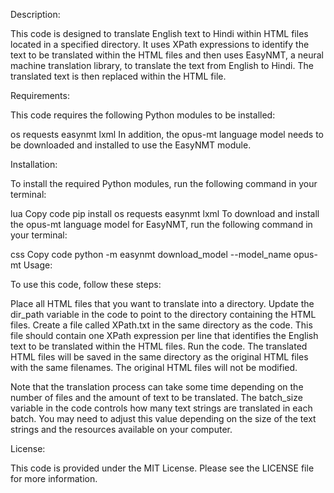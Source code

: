 Description:

This code is designed to translate English text to Hindi within HTML files located in a specified directory. It uses XPath expressions to identify the text to be translated within the HTML files and then uses EasyNMT, a neural machine translation library, to translate the text from English to Hindi. The translated text is then replaced within the HTML file.

Requirements:

This code requires the following Python modules to be installed:

os
requests
easynmt
lxml
In addition, the opus-mt language model needs to be downloaded and installed to use the EasyNMT module.

Installation:

To install the required Python modules, run the following command in your terminal:

lua
Copy code
pip install os requests easynmt lxml
To download and install the opus-mt language model for EasyNMT, run the following command in your terminal:

css
Copy code
python -m easynmt download_model --model_name opus-mt
Usage:

To use this code, follow these steps:

Place all HTML files that you want to translate into a directory.
Update the dir_path variable in the code to point to the directory containing the HTML files.
Create a file called XPath.txt in the same directory as the code. This file should contain one XPath expression per line that identifies the English text to be translated within the HTML files.
Run the code.
The translated HTML files will be saved in the same directory as the original HTML files with the same filenames. The original HTML files will not be modified.

Note that the translation process can take some time depending on the number of files and the amount of text to be translated. The batch_size variable in the code controls how many text strings are translated in each batch. You may need to adjust this value depending on the size of the text strings and the resources available on your computer.

License:

This code is provided under the MIT License. Please see the LICENSE file for more information.